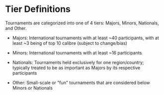 # Tier Definitions

Tournaments are categorized into one of 4 tiers: Majors, Minors, Nationals, and Other.

- Majors: International tournaments with at least ~40 participants, with at least ~3 being of top 10 calibre (subject to change/bias)

- Minors: International tournaments with at least ~16 participants

- Nationals: Tournaments held exclusively for one region/country; typically treated to be as important as Majors by its respective participants

- Other: Small-scale or "fun" tournaments that are considered below Minors or Nationals